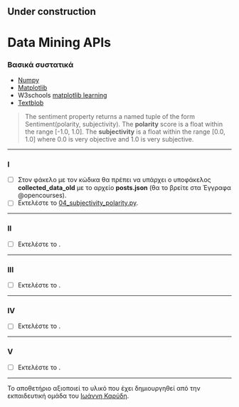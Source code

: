 ## Under construction

# Data Mining APIs

### Βασικά συστατικά
* [Numpy](https://numpy.org/)
* [Matplotlib](https://matplotlib.org/)
* W3schools [matplotlib learning](https://www.w3schools.com/python/matplotlib_intro.asp)
* [Textblob](https://textblob.readthedocs.io/en/dev/)
> The sentiment property returns a named tuple of the form Sentiment(polarity, subjectivity).
> The **polarity** score is a float within the range [-1.0, 1.0]. 
> The **subjectivity** is a float within the range [0.0, 1.0] where 0.0 is very objective and 1.0 is very subjective.

---

### I
- [ ] Στον φάκελο με τον κώδικα θα πρέπει να υπάρχει ο υποφάκελος **collected_data_old** με το αρχείο **posts.json** (θα το βρείτε στα Έγγραφα @opencourses).
- [ ] Εκτελέστε το [04_subjectivity_polarity.py](/source_code/04_subjectivity_polarity.py).

---

### II
- [ ] Εκτελέστε το []().

---

### III
- [ ] Εκτελέστε το []().

---

### IV
- [ ] Εκτελέστε το []().
---

### V
- [ ] Εκτελέστε το []().

---

Το αποθετήριο αξιοποιεί το υλικό που έχει δημιουργηθεί από την εκπαιδευτική ομάδα του [Ιωάννη Καρύδη](https://github.com/ioanniskarydis).
